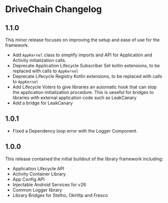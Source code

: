 DriveChain Changelog
====================

1.1.0
-----

This minor release focuses on improving the setup and ease of use for the 
framework.

 - Add `AppKernel` class to simplify imports and API for Application and Activity
   initialization calls.
 - Deprecate Application Lifecycle Subscriber Set kotlin extensions, to be 
   replaced with calls to `AppKernel`
 - Deprecate Lifecycle Registry Kotlin extensions, to be replaced with calls 
   to `AppKernel`
 - Add Lifecycle Voters to give libraries an automatic hook that can stop the 
   application initialization procedure. This is ueseful for bridges to 
   libraries with external application code such as LeakCanary 
 - Add a bridge for LeakCanary

1.0.1
-----
 - Fixed a Dependency loop error with the Logger Component.

1.0.0
-----
This release contained the initial buildout of the library framework including:

 - Application Lifecycle API
 - Activity Container Library
 - App Config API
 - Injectable Android Services for v26
 - Common Logger library
 - Library Bridges for Stetho, OkHttp and Fresco

